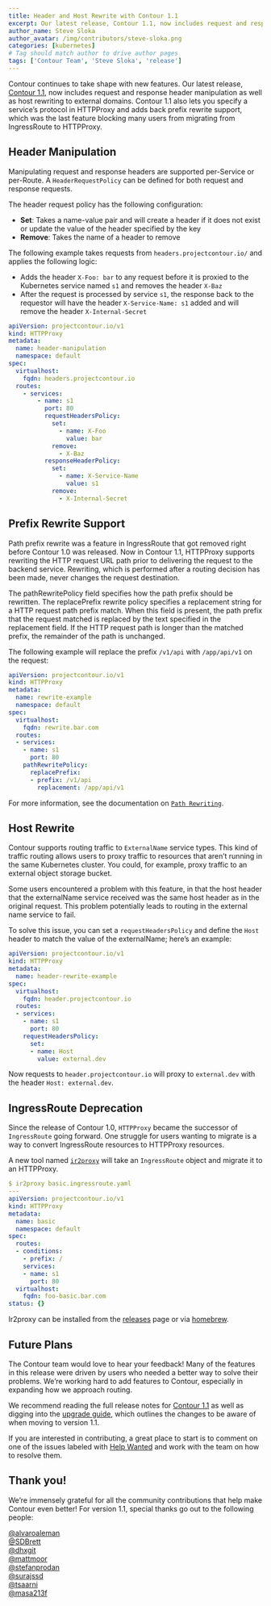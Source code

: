 ```yaml
---
title: Header and Host Rewrite with Contour 1.1
excerpt: Our latest release, Contour 1.1, now includes request and response header manipulation as well as host rewriting to external domains.
author_name: Steve Sloka
author_avatar: /img/contributors/steve-sloka.png
categories: [kubernetes]
# Tag should match author to drive author pages
tags: ['Contour Team', 'Steve Sloka', 'release']
---
```


Contour continues to take shape with new features. Our latest release, [Contour 1.1](https://github.com/projectcontour/contour/releases/tag/v1.1.0), now includes request and response header manipulation as well as host rewriting to external domains. Contour 1.1 also lets you specify a service’s protocol in HTTPProxy and adds back prefix rewrite support, which was the last feature blocking many users from migrating from IngressRoute to HTTPProxy.

## Header Manipulation

Manipulating request and response headers are supported per-Service or per-Route. A `HeaderRequestPolicy` can be defined for both request and response requests.

The header request policy has the following configuration:

* **Set**: Takes a name-value pair and will create a header if it does not exist or update the value of the header specified by the key
* **Remove**: Takes the name of a header to remove

The following example takes requests from `headers.projectcontour.io/` and applies the following logic:

* Adds the header `X-Foo: bar` to any request before it is proxied to the Kubernetes service named `s1` and removes the header `X-Baz`
* After the request is processed by service `s1`, the response back to the requestor will have the header `X-Service-Name: s1` added and will remove the header `X-Internal-Secret`

```yaml
apiVersion: projectcontour.io/v1
kind: HTTPProxy
metadata:
  name: header-manipulation
  namespace: default
spec:
  virtualhost:
    fqdn: headers.projectcontour.io
  routes:
    - services:
        - name: s1
          port: 80
          requestHeadersPolicy:
            set:
              - name: X-Foo
                value: bar
            remove:
              - X-Baz
          responseHeaderPolicy:
            set:
              - name: X-Service-Name
                value: s1
            remove:
              - X-Internal-Secret
```

## Prefix Rewrite Support

Path prefix rewrite was a feature in IngressRoute that got removed right before Contour 1.0 was released. Now in Contour 1.1, HTTPProxy supports rewriting the HTTP request URL path prior to delivering the request to the backend service. Rewriting, which is performed after a routing decision has been made, never changes the request destination.

The pathRewritePolicy field specifies how the path prefix should be rewritten. The replacePrefix rewrite policy specifies a replacement string for a HTTP request path prefix match. When this field is present, the path prefix that the request matched is replaced by the text specified in the replacement field. If the HTTP request path is longer than the matched prefix, the remainder of the path is unchanged.

The following example will replace the prefix `/v1/api` with `/app/api/v1` on the request:

```yaml
apiVersion: projectcontour.io/v1
kind: HTTPProxy
metadata:
  name: rewrite-example
  namespace: default
spec:
  virtualhost:
    fqdn: rewrite.bar.com
  routes:
  - services:
    - name: s1
      port: 80
    pathRewritePolicy:
      replacePrefix:
      - prefix: /v1/api
        replacement: /app/api/v1
```

For more information, see the documentation on [`Path Rewriting`](https://projectcontour.io/docs/v1.1.0/httpproxy/#path-rewriting).

## Host Rewrite

Contour supports routing traffic to `ExternalName` service types. This kind of traffic routing allows users to proxy traffic to resources that aren’t running in the same Kubernetes cluster. You could, for example, proxy traffic to an external object storage bucket.

Some users encountered a problem with this feature, in that the host header that the externalName service received was the same host header as in the original request. This problem potentially leads to routing in the external name service to fail. 

To solve this issue, you can set a `requestHeadersPolicy` and define the `Host` header to match the value of the externalName; here’s an example:  

```yaml
apiVersion: projectcontour.io/v1
kind: HTTPProxy
metadata:
  name: header-rewrite-example
spec:
  virtualhost:
    fqdn: header.projectcontour.io
  routes:
  - services:
    - name: s1
      port: 80
    requestHeadersPolicy:
      set:
      - name: Host
        value: external.dev
```

Now requests to `header.projectcontour.io` will proxy to `external.dev` with the header `Host: external.dev`. 

## IngressRoute Deprecation

Since the release of Contour 1.0, `HTTPProxy` became the successor of `IngressRoute` going forward. One struggle for users wanting to migrate is a way to convert IngressRoute resources to HTTPProxy resources.

A new tool named [`ir2proxy`](https://github.com/projectcontour/ir2proxy) will take an `IngressRoute` object and migrate it to an HTTPProxy.

```yaml
$ ir2proxy basic.ingressroute.yaml
---
apiVersion: projectcontour.io/v1
kind: HTTPProxy
metadata:
  name: basic
  namespace: default
spec:
  routes:
  - conditions:
    - prefix: /
    services:
    - name: s1
      port: 80
  virtualhost:
    fqdn: foo-basic.bar.com
status: {}
```

Ir2proxy can be installed from the [releases](https://github.com/projectcontour/ir2proxy/releases) page or via [homebrew](https://github.com/projectcontour/ir2proxy#homebrew).

## Future Plans

The Contour team would love to hear your feedback! Many of the features in this release were driven by users who needed a better way to solve their problems. We’re working hard to add features to Contour, especially in expanding how we approach routing.

We recommend reading the full release notes for [Contour 1.1](https://github.com/projectcontour/contour/releases/tag/v1.1.0) as well as digging into the [upgrade guide](https://projectcontour.io/resources/upgrading/), which outlines the changes to be aware of when moving to version 1.1.

If you are interested in contributing, a great place to start is to comment on one of the issues labeled with [Help Wanted](https://github.com/projectcontour/contour/issues?q=is%3Aopen+is%3Aissue+label%3A%22help+wanted%22) and work with the team on how to resolve them.

## Thank you!

We’re immensely grateful for all the community contributions that help make Contour even better! For version 1.1, special thanks go out to the following people:

[@alvaroaleman](https://github.com/alvaroaleman)  
[@SDBrett](https://github.com/SDBrett)  
[@dhxgit](https://github.com/dhxgit)  
[@mattmoor](https://github.com/mattmoor)  
[@stefanprodan](https://github.com/stefanprodan)  
[@surajssd](https://github.com/surajssd)  
[@tsaarni](https://github.com/tsaarni)  
[@masa213f](https://github.com/masa213f)  

